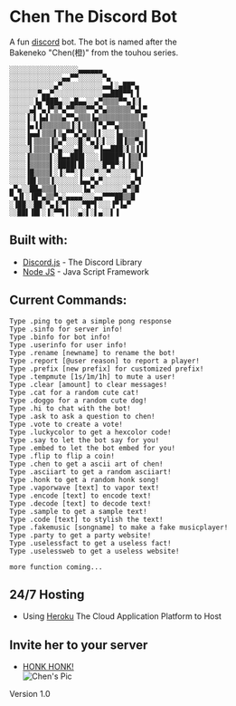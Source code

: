 # Chen The Discord Bot

A fun [discord](https://en.wikipedia.org/wiki/Discord_(software)) bot. The bot is named after the 	
Bakeneko "Chen(橙)" from the touhou series.

```
░░░░░░░░░░░░░░░░░▄▄▄▄▄▄
░░░░░░░░░░░░░▄▄▀▀░░░░░░▀▄
░░░░░░░░░░░▄▀░░░░░░░░░░▄▄▌░▄██▀▄
░░░░░░░▀▄▄▀░░░░░░░░░░░░▄▄███▀▀▌▐
░░░░░░▐▄▀███▄░░▄█▄▄░░▄▀▒▒▒▒▀▀▄▐░▌
░░░░░▄▌▀▄▐▀▒▀▄▀▀▒▒▒▀▀▄▀▄▒▒▒▒▒▒▀▄▌▀
░░░░▐░▌▐▄▌▒▒▒▄▀▀▄▒▒▒▐▄▒▒▒▒▒▒▒▒▒▒▐▀
░░░░▐▄▐▐▒▒▒▒▒▒▒▐░▌▒▒▒▌▀▄▀▀▄▒▒▒▒▒▒▌
░░░░▐▄▄▌▒▒▒▌▒▄▀▀▄▀▄▒▒▌▌░░░▐▄▒▒▒▒▒▐
░░░░▐▌▒▒▒▒▐▒▄▀░░░█░▀▄▐░▌░░▐█▐▒▒▀▄▐
░░░░░▌▒▒▒▒▐▀▄░░░▄█░░░▀▐▄▄███░▌▒▐▐▐
░░░░▐▒▒▒▒▒▌░█▄▄███▌░░░▐████▀▌▐▒▒▌▀
░░░░▐▒▒▒▒▒▌░████▌█▌░░░░█▀█▀░▌▐▒▒▐
░░░░▐█▒▒▒▒▌░▐░▀▀░▐░░░▀░░▀░░░░░▀▌▐
░░░░▐█▌▒▒▒▐░░░░░░▐▄▄▀▄▀░░░░░░░▄▀▌
▄▀▄░░██▄▒▒▒▌░░░░░░▐▄▀░░░░░░░▄▀▒█
▀▄▐▌░▐█▀▄▒▒▀▄░▄▄▄▄░░░▄▄▀▀▀██▒▒█
░▐██░░██░▀▄▐░▀▌░░░▀█▀▌░░░▐▀▐▄▀
░░██▌▐█▌░▐░▀▀▌▌░░▄░▌░▌▄░░▌▐﻿
```

## Built with:
* [Discord.js](https://github.com/discordjs/discord.js/) - The Discord Library
* [Node JS](https://github.com/nodejs/node) - Java Script Framework

Current Commands:
---------------------------------------------
```
Type .ping to get a simple pong response
Type .sinfo for server info!
Type .binfo for bot info!
Type .userinfo for user info!
Type .rename [newname] to rename the bot!
Type .report [@user reason] to report a player!
Type .prefix [new prefix] for customized prefix!
Type .tempmute [1s/1m/1h] to mute a user!
Type .clear [amount] to clear messages!
Type .cat for a random cute cat!
Type .doggo for a random cute dog!
Type .hi to chat with the bot!
Type .ask to ask a question to chen!
Type .vote to create a vote!
Type .luckycolor to get a hexcolor code!
Type .say to let the bot say for you!
Type .embed to let the bot embed for you!
Type .flip to flip a coin!
Type .chen to get a ascii art of chen!
Type .asciiart to get a random asciiart!
Type .honk to get a random honk song!
Type .vaporwave [text] to vapor text!
Type .encode [text] to encode text!
Type .decode [text] to decode text!
Type .sample to get a sample text!
Type .code [text] to stylish the text!
Type .fakemusic [songname] to make a fake musicplayer!
Type .party to get a party website!
Type .uselessfact to get a useless fact!
Type .uselessweb to get a useless website!

more function coming...
```

## 24/7 Hosting
* Using [Heroku](https://www.heroku.com/) The Cloud Application Platform to Host


## Invite her to your server
* [HONK HONK!](https://discordapp.com/oauth2/authorize?client_id=457923703129374720&scope=bot&permissions=2117467383)<br/>
![Chen's Pic](https://ih0.redbubble.net/image.15399115.2349/raf,750x1000,075,t,fafafa:ca443f4786.jpg)


Version 1.0
